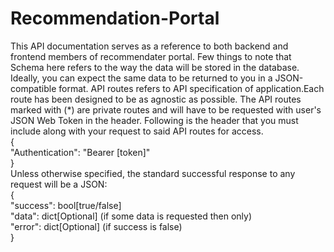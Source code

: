 # Recommendation-Portal
This API documentation serves as a reference to both backend and frontend members of recommendater portal. Few things to note that Schema here refers to the way the data will be stored in the database. Ideally, you can expect the same data to be returned to you in a JSON-compatible format. API routes refers to API specification of application.Each route has been designed to be as agnostic as possible. The API routes marked with (\*) are private routes and will have to be requested with user's JSON Web Token in the header. Following is the header that you must include along with your request to said API routes for access.<br/>
{<br/>
    "Authentication": "Bearer [token]" <br/>
}<br/>
Unless otherwise specified, the standard successful response to any request will be a JSON:<br/>
{<br/>
   "success": bool[true/false]<br/>
   "data": dict[Optional] (if some data is requested then only)<br/>
   "error": dict[Optional] (if success is false)<br/>
}<br/>
